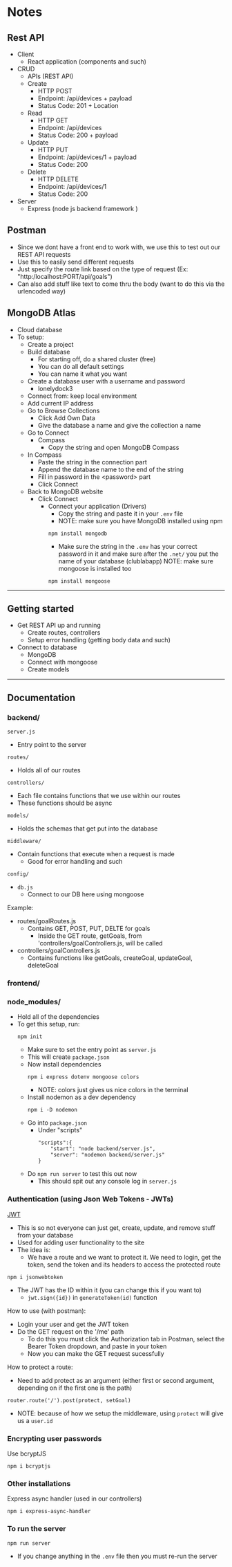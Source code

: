 # Notes

## Rest API

- Client
    - React application (components and such)
- CRUD
    - APIs (REST API)
    - Create 
        - HTTP POST
        - Endpoint: /api/devices + payload
        - Status Code: 201 + Location
    - Read 
        - HTTP GET
        - Endpoint: /api/devices
        - Status Code: 200 + payload
    - Update 
        - HTTP PUT
        - Endpoint: /api/devices/1 + payload
        - Status Code: 200
    - Delete
        - HTTP DELETE
        - Endpoint: /api/devices/1
        - Status Code: 200
- Server
    - Express (node js backend framework )

## Postman 

- Since we dont have a front end to work with, we use this to test out our REST API requests 
- Use this to easily send different requests
- Just specify the route link based on the type of request (Ex: "http:/localhost:PORT/api/goals")
- Can also add stuff like text to come thru the body (want to do this via the urlencoded way)

## MongoDB Atlas 

- Cloud database
- To setup: 
    - Create a project
    - Build database 
        - For starting off, do a shared cluster (free)
        - You can do all default settings
        - You can name it what you want 
    - Create a database user with a username and password
        - lonelydock3
    - Connect from: keep local environment
    - Add current IP address 
    - Go to Browse Collections
        - Click Add Own Data
        - Give the database a name and give the collection a name
    - Go to Connect
        - Compass
            - Copy the string and open MongoDB Compass
    - In Compass
        - Paste the string in the connection part 
        - Append the database name to the end of the string
        - Fill in password in the \<password\> part 
        - Click Connect
    - Back to MongoDB website
        - Click Connect 
            - Connect your application (Drivers)
                - Copy the string and paste it in your ```.env``` file 
                - NOTE: make sure you have MongoDB installed using npm
                ```
                npm install mongodb
                ```
                - Make sure the string in the ```.env``` has your correct password in it and make sure after the ```.net/``` you put the name of your database (clublabapp)
                NOTE: make sure mongoose is installed too 
                ```
                npm install mongoose
                ```

---

## Getting started

- Get REST API up and running 
    - Create routes, controllers 
    - Setup error handling (getting body data and such)
- Connect to database
    - MongoDB
    - Connect with mongoose
    - Create models 

--- 

## Documentation

### backend/

```server.js```

- Entry point to the server

```routes/``` 

- Holds all of our routes

```controllers/```

- Each file contains functions that we use within our routes 
- These functions should be async 

```models/```

- Holds the schemas that get put into the database

```middleware/```

- Contain functions that execute when a request is made
    - Good for error handling and such 

```config/```

- ```db.js```
    - Connect to our DB here using mongoose

Example: 

- routes/goalRoutes.js
    - Contains GET, POST, PUT, DELTE for goals
        - Inside the GET route, getGoals, from 'controllers/goalControllers.js, will be called 
- controllers/goalControllers.js
    - Contains functions like getGoals, createGoal, updateGoal, deleteGoal 


### frontend/


### node_modules/

- Hold all of the dependencies
- To get this setup, run: 
    ```
    npm init
    ```
    - Make sure to set the entry point as ```server.js```
    - This will create ```package.json```
    - Now install dependencies 
        ```
        npm i express dotenv mongoose colors
        ```
        - NOTE: colors just gives us nice colors in the terminal 
    - Install nodemon as a dev dependency 
        ```
        npm i -D nodemon
        ```
    - Go into ```package.json```
        - Under "scripts"
            ```
            "scripts":{
                "start": "node backend/server.js",
                "server": "nodemon backend/server.js"
            }
            ```
    - Do ```npm run server``` to test this out now
        - This should spit out any console log in ```server.js```

### Authentication (using Json Web Tokens - JWTs)

[JWT](https://jwt.io/)

- This is so not everyone can just get, create, update, and remove stuff from your database 
- Used for adding user functionality to the site 
- The idea is:
    - We have a route and we want to protect it.  We need to login, get the token, send the token and its headers to access the protected route

```
npm i jsonwebtoken
```

- The JWT has the ID within it (you can change this if you want to)
    - ```jwt.sign({id})``` in ```generateToken(id)``` function

How to use (with postman): 

- Login your user and get the JWT token
- Do the GET request on the '/me' path
    - To do this you must click the Authorization tab in Postman, select the Bearer Token dropdown, and paste in your token
    - Now you can make the GET request sucessfully 

How to protect a route: 

- Need to add protect as an argument (either first or second argument, depending on if the first one is the path)

```
router.route('/').post(protect, setGoal)
```

- NOTE: because of how we setup the middleware, using ```protect``` will give us a ```user.id```

### Encrypting user passwords

Use bcryptJS

```
npm i bcryptjs
```

### Other installations 

Express async handler (used in our controllers)

```
npm i express-async-handler
```

### To run the server

```
npm run server
```

- If you change anything in the ```.env``` file then you must re-run the server


